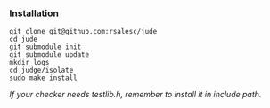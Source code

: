 ### Installation

```
git clone git@github.com:rsalesc/jude
cd jude
git submodule init
git submodule update
mkdir logs
cd judge/isolate
sudo make install
```

_If your checker needs testlib.h, remember to install it in include path._